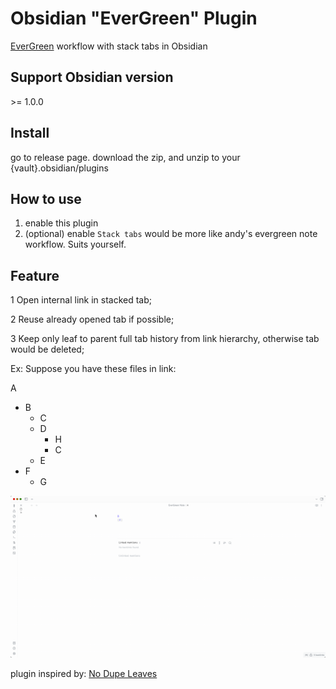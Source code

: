 # Obsidian "EverGreen" Plugin



[EverGreen](https://notes.andymatuschak.org/) workflow with stack tabs in Obsidian 



## Support Obsidian version

\>= 1.0.0



## Install
go to release page.
download the zip, and unzip to your {vault}.obsidian/plugins



## How to use

1. enable this plugin 
2. (optional) enable `Stack tabs` would be more like andy's evergreen note workflow. Suits yourself.

## Feature

1 Open internal link in stacked tab;


2 Reuse already opened tab if possible;

   

   

3 Keep only leaf to parent full tab history from link hierarchy, otherwise tab would be deleted;



Ex: Suppose you have these files in link:

A
  - B
    - C
    - D
      - H
      - C
    - E
  - F
    - G

![demo](./images/demo.gif)





 

plugin inspired by: [No Dupe Leaves](https://github.com/scambier/obsidian-no-dupe-leaves)

 



